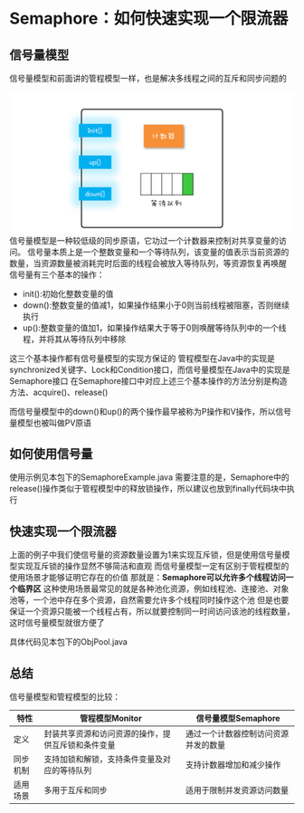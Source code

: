 # Semaphore：如何快速实现一个限流器

## 信号量模型

信号量模型和前面讲的管程模型一样，也是解决多线程之间的互斥和同步问题的

![img.png](img.png)
信号量模型是一种较低级的同步原语，它功过一个计数器来控制对共享变量的访问。
信号量本质上是一个整数变量和一个等待队列，该变量的值表示当前资源的数量，当资源数量被消耗完时后面的线程会被放入等待队列，等资源恢复再唤醒
信号量有三个基本的操作：

* init():初始化整数变量的值
* down():整数变量的值减1，如果操作结果小于0则当前线程被阻塞，否则继续执行
* up():整数变量的值加1，如果操作结果大于等于0则唤醒等待队列中的一个线程，并将其从等待队列中移除

这三个基本操作都有信号量模型的实现方保证的
管程模型在Java中的实现是synchronized关键字、Lock和Condition接口，而信号量模型在Java中的实现是Semaphore接口
在Semaphore接口中对应上述三个基本操作的方法分别是构造方法、acquire()、release()

而信号量模型中的down()和up()的两个操作最早被称为P操作和V操作，所以信号量模型也被叫做PV原语

## 如何使用信号量

使用示例见本包下的SemaphoreExample.java
需要注意的是，Semaphore中的release()操作类似于管程模型中的释放锁操作，所以建议也放到finally代码块中执行

## 快速实现一个限流器

上面的例子中我们使信号量的资源数量设置为1来实现互斥锁，但是使用信号量模型实现互斥锁的操作显然不够简洁和直观
而信号量模型一定有区别于管程模型的使用场景才能够证明它存在的价值
那就是：**Semaphore可以允许多个线程访问一个临界区**
这种使用场景最常见的就是各种池化资源，例如线程池、连接池、对象池等，一个池中存在多个资源，自然需要允许多个线程同时操作这个池
但是也要保证一个资源只能被一个线程占有，所以就要控制同一时间访问该池的线程数量，这时信号量模型就很方便了

具体代码见本包下的ObjPool.java

## 总结

信号量模型和管程模型的比较：

| 特性   | 管程模型Monitor               | 信号量模型Semaphore     |
|------|---------------------------|--------------------|
| 定义   | 封装共享资源和访问资源的操作，提供互斥锁和条件变量 | 通过一个计数器控制访问资源并发的数量 |
| 同步机制 | 支持加锁和解锁，支持条件变量及对应的等待队列    | 支持计数器增加和减少操作       |
| 适用场景 | 多用于互斥和同步                  | 适用于限制并发资源访问数量      |
